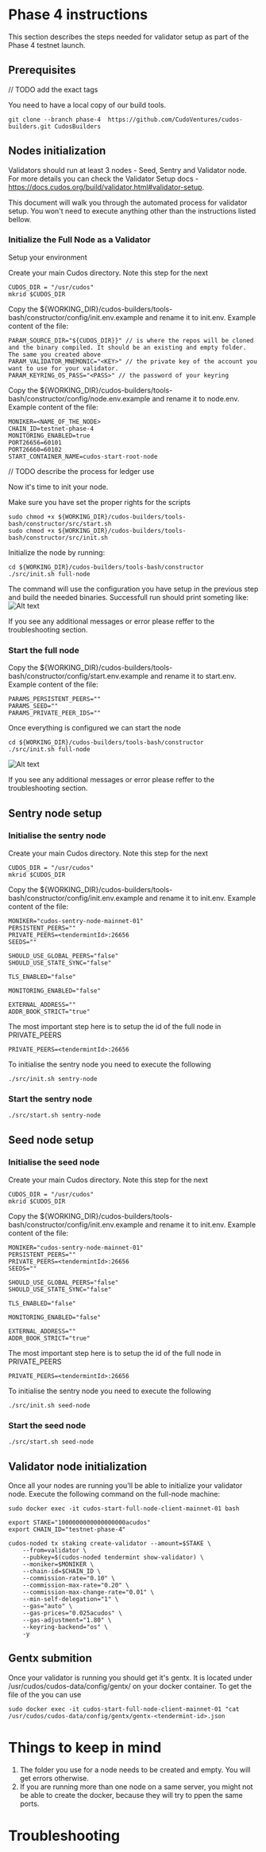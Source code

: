 # Phase 4 instructions

This section describes the steps needed for validator setup as part of the Phase 4 testnet launch.


## Prerequisites

// TODO add the exact tags 

You need to have a local copy of our build tools.
```
git clone --branch phase-4  https://github.com/CudoVentures/cudos-builders.git CudosBuilders
```

## Nodes initialization

Validators should run at least 3 nodes - Seed, Sentry and Validator node. For more details you can check the Validator Setup docs - https://docs.cudos.org/build/validator.html#validator-setup.

This document will walk you through the automated process for validator setup. You won't need to execute anything other than the instructions listed bellow.

### Initialize the Full Node as a Validator
Setup your environment

Create your main Cudos directory. Note this step for the next

```
CUDOS_DIR = "/usr/cudos"
mkrid $CUDOS_DIR
```

Copy the ${WORKING_DIR}/cudos-builders/tools-bash/constructor/config/init.env.example and rename it to init.env. Example content of the file: 

```
PARAM_SOURCE_DIR="${CUDOS_DIR}}" // is where the repos will be cloned and the binary compiled. It should be an existing and empty folder. The same you created above
PARAM_VALIDATOR_MNEMONIC="<KEY>" // the private key of the account you want to use for your validator.
PARAM_KEYRING_OS_PASS="<PASS>" // the password of your keyring
```
Copy the ${WORKING_DIR}/cudos-builders/tools-bash/constructor/config/node.env.example and rename it to node.env. Example content of the file: 

```
MONIKER=<NAME_OF_THE_NODE>
CHAIN_ID=testnet-phase-4
MONITORING_ENABLED=true
PORT26656=60101
PORT26660=60102
START_CONTAINER_NAME=cudos-start-root-node
```

// TODO describe the process for ledger use


Now it's time to init your node. 

Make sure you have set the proper rights for the scripts

```
sudo chmod +x ${WORKING_DIR}/cudos-builders/tools-bash/constructor/src/start.sh
sudo chmod +x ${WORKING_DIR}/cudos-builders/tools-bash/constructor/src/init.sh
```

Initialize the node by running:
```
cd ${WORKING_DIR}/cudos-builders/tools-bash/constructor
./src/init.sh full-node
```
The command will use the configuration you have setup in the previous step and build the needed binaries. Successfull run should print someting like: 
![Alt text](init-full.png?raw=true "start log")



If you see any additional messages or error please reffer to the troubleshooting section.

### Start the full node

Copy the ${WORKING_DIR}/cudos-builders/tools-bash/constructor/config/start.env.example and rename it to start.env. Example content of the file: 

```
PARAMS_PERSISTENT_PEERS=""
PARAMS_SEED=""
PARAMS_PRIVATE_PEER_IDS=""
```

Once everything is configured we can start the node

```
cd ${WORKING_DIR}/cudos-builders/tools-bash/constructor
./src/init.sh full-node
```

![Alt text](start-log.png?raw=true "start log")

If you see any additional messages or error please reffer to the troubleshooting section.
## Sentry node setup

### Initialise the sentry node
Create your main Cudos directory. Note this step for the next
```
CUDOS_DIR = "/usr/cudos"
mkrid $CUDOS_DIR
```
Copy the ${WORKING_DIR}/cudos-builders/tools-bash/constructor/config/init.env.example and rename it to init.env. Example content of the file:
```
MONIKER="cudos-sentry-node-mainnet-01"
PERSISTENT_PEERS=""
PRIVATE_PEERS=<tendermintId>:26656
SEEDS=""

SHOULD_USE_GLOBAL_PEERS="false"
SHOULD_USE_STATE_SYNC="false"

TLS_ENABLED="false"

MONITORING_ENABLED="false"

EXTERNAL_ADDRESS=""
ADDR_BOOK_STRICT="true"
```


The most important step here is to setup the id of the full node in PRIVATE_PEERS
```
PRIVATE_PEERS=<tendermintId>:26656
```

To initialise the sentry node you need to execute the following

```
./src/init.sh sentry-node
```

### Start the sentry node
```
./src/start.sh sentry-node
```

## Seed node setup

### Initialise the seed node
Create your main Cudos directory. Note this step for the next
```
CUDOS_DIR = "/usr/cudos"
mkrid $CUDOS_DIR

```
Copy the ${WORKING_DIR}/cudos-builders/tools-bash/constructor/config/init.env.example and rename it to init.env. Example content of the file:
```
MONIKER="cudos-sentry-node-mainnet-01"
PERSISTENT_PEERS=""
PRIVATE_PEERS=<tendermintId>:26656
SEEDS=""

SHOULD_USE_GLOBAL_PEERS="false"
SHOULD_USE_STATE_SYNC="false"

TLS_ENABLED="false"

MONITORING_ENABLED="false"

EXTERNAL_ADDRESS=""
ADDR_BOOK_STRICT="true"
```


The most important step here is to setup the id of the full node in PRIVATE_PEERS
```
PRIVATE_PEERS=<tendermintId>:26656
```

To initialise the sentry node you need to execute the following

```
./src/init.sh seed-node
```

### Start the seed node
```
./src/start.sh seed-node
```


## Validator node initialization

Once all your nodes are running you'll be able to initialize your validator node. Execute the following command on the full-node machine:

```
sudo docker exec -it cudos-start-full-node-client-mainnet-01 bash
```

```
export STAKE="1000000000000000000acudos"
export CHAIN_ID="testnet-phase-4"

cudos-noded tx staking create-validator --amount=$STAKE \
    --from=validator \
    --pubkey=$(cudos-noded tendermint show-validator) \
    --moniker=$MONIKER \
    --chain-id=$CHAIN_ID \
    --commission-rate="0.10" \
    --commission-max-rate="0.20" \
    --commission-max-change-rate="0.01" \
    --min-self-delegation="1" \
    --gas="auto" \
    --gas-prices="0.025acudos" \
    --gas-adjustment="1.80" \
    --keyring-backend="os" \
    -y
```

## Gentx submition

Once your validator is running you should get it's gentx. It is located under /usr/cudos/cudos-data/config/gentx/ on your docker container. To get the file of the you can use 
```
sudo docker exec -it cudos-start-full-node-client-mainnet-01 "cat /usr/cudos/cudos-data/config/gentx/gentx-<tendermint-id>.json
```


# Things to keep in mind
1. The folder you use for a node needs to be created and empty. You will get errors otherwise.
2. If you are running more than one node on a same server, you might not be able to create the docker, because they will try to ppen the same ports.


# Troubleshooting
